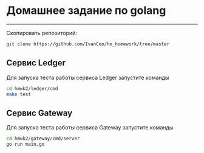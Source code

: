 # Домашнее задание по golang

---

Скопировать репозиторий:
```bash
git clone https://github.com/IvanCeo/ho_homework/tree/master
```

## Сервис Ledger

Для запуска теста работы сервиса Ledger запустите команды
```bash
cd hmwk2/ledger/cmd
make test
```

## Сервис Gateway

Для запуска теста работы сервиса Gateway запустите команды
```bash
cd hmwk2/gateway/cmd/server
go run main.go
```